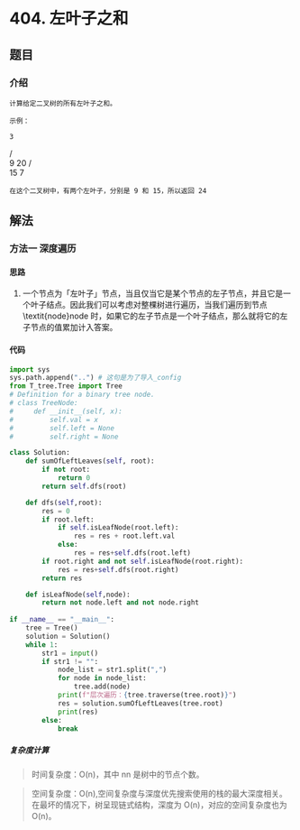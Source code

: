 # 404. 左叶子之和

## 题目
### 介绍 
 
    计算给定二叉树的所有左叶子之和。

    示例：

    3
   / \
  9  20
    /  \
   15   7

    在这个二叉树中，有两个左叶子，分别是 9 和 15，所以返回 24

## 解法

### 方法一 深度遍历

#### 思路

1.  一个节点为「左叶子」节点，当且仅当它是某个节点的左子节点，并且它是一个叶子结点。因此我们可以考虑对整棵树进行遍历，当我们遍历到节点 \textit{node}node 时，如果它的左子节点是一个叶子结点，那么就将它的左子节点的值累加计入答案。

#### 代码

```python
import sys
sys.path.append("..") # 这句是为了导入_config
from T_tree.Tree import Tree
# Definition for a binary tree node.
# class TreeNode:
#     def __init__(self, x):
#         self.val = x
#         self.left = None
#         self.right = None

class Solution:
    def sumOfLeftLeaves(self, root):
        if not root:
            return 0
        return self.dfs(root)

    def dfs(self,root):
        res = 0
        if root.left:
            if self.isLeafNode(root.left):
                res = res + root.left.val
            else:
                res = res+self.dfs(root.left)
        if root.right and not self.isLeafNode(root.right):
            res = res+self.dfs(root.right)
        return res

    def isLeafNode(self,node):
        return not node.left and not node.right
        
if __name__ == "__main__":
    tree = Tree()
    solution = Solution()
    while 1:
        str1 = input()
        if str1 != "":
            node_list = str1.split(",")
            for node in node_list:
                tree.add(node)
            print(f"层次遍历：{tree.traverse(tree.root)}")
            res = solution.sumOfLeftLeaves(tree.root)
            print(res)
        else:
            break
```

##### 复杂度计算

> 时间复杂度：O(n)，其中 nn 是树中的节点个数。

> 空间复杂度：O(n),空间复杂度与深度优先搜索使用的栈的最大深度相关。在最坏的情况下，树呈现链式结构，深度为 O(n)，对应的空间复杂度也为 O(n)。